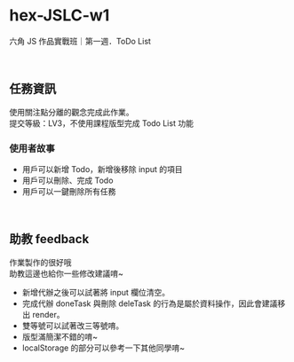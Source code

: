# hex-JSLC-w1
六角 JS 作品實戰班｜第一週．ToDo List

<br>

## 任務資訊
使用關注點分離的觀念完成此作業。  
提交等級：LV3，不使用課程版型完成 Todo List 功能

### 使用者故事
* 用戶可以新增 Todo，新增後移除 input 的項目  
* 用戶可以刪除、完成 Todo  
* 用戶可以一鍵刪除所有任務  

<br>

## 助教 feedback
作業製作的很好哦  
助教這邊也給你一些修改建議唷~  
* 新增代辦之後可以試著將 input 欄位清空。
* 完成代辦 doneTask 與刪除 deleTask 的行為是屬於資料操作，因此會建議移出 render。
* 雙等號可以試著改三等號唷。
* 版型滿簡潔不錯的唷~
* localStorage 的部分可以參考一下其他同學唷~
